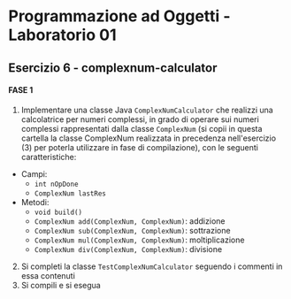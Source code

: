 # Programmazione ad Oggetti - Laboratorio 01
## Esercizio 6 - complexnum-calculator

#### FASE 1

1. Implementare una classe Java `ComplexNumCalculator` che realizzi una calcolatrice per numeri complessi, in grado di operare sui numeri complessi rappresentati dalla classe `ComplexNum` (si copii in questa cartella la classe ComplexNum realizzata in precedenza nell'esercizio (3) per poterla utilizzare in fase di compilazione), con le seguenti caratteristiche:
  * Campi:
    - `int nOpDone`
    - `ComplexNum lastRes`
  * Metodi:
    - `void build()`
    - `ComplexNum add(ComplexNum, ComplexNum)`: addizione
    - `ComplexNum sub(ComplexNum, ComplexNum)`: sottrazione
    - `ComplexNum mul(ComplexNum, ComplexNum)`: moltiplicazione
    - `ComplexNum div(ComplexNum, ComplexNum)`: divisione
2. Si completi la classe `TestComplexNumCalculator` seguendo i commenti in essa contenuti
3. Si compili e si esegua
